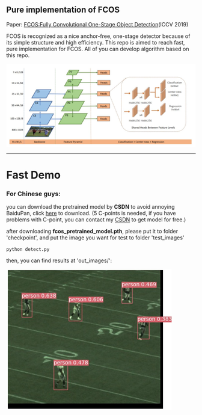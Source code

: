 ## Pure implementation of FCOS
Paper: [FCOS:Fully Convolutional One-Stage Object Detection](https://openaccess.thecvf.com/content_ICCV_2019/papers/Tian_FCOS_Fully_Convolutional_One-Stage_Object_Detection_ICCV_2019_paper.pdf)(ICCV 2019)

FCOS is recognized as a nice anchor-free, one-stage detector because of its simple structure and high efficiency. This repo is aimed to reach fast, pure implementation for FCOS. All of you can develop algorithm based on this repo.

![imgs](https://github.com/leviome/fcos_pure/blob/main/assets/FCOS.jpg)

---
# Fast Demo
### For Chinese guys:
you can download the pretrained model by **CSDN** to avoid annoying BaiduPan, click [here](https://download.csdn.net/download/leviopku/13125465) to download.
(5 C-points is needed, if you have problems with C-point, you can contact my [CSDN](https://muzhan.blog.csdn.net) to get model for free.)

after downloading **fcos_pretrained_model.pth**, please put it to folder 'checkpoint', and put the image you want for test to folder 'test_images'
```text
python detect.py
```
then, you can find results at 'out_images/':

![imgs](https://github.com/leviome/fcos_pure/blob/main/out_images/t1.jpg)
